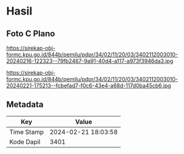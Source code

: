 # Hasil

## Foto C Plano

https://sirekap-obj-formc.kpu.go.id/844b/pemilu/pdpr/34/02/11/20/03/3402112003010-20240216-122323--79fb2467-9a91-40d4-a117-a973f3946da3.jpg

https://sirekap-obj-formc.kpu.go.id/844b/pemilu/pdpr/34/02/11/20/03/3402112003010-20240221-175213--fcbefad7-f0c6-43e4-a68d-117d0ba45cb6.jpg


## Metadata

| Key        | Value               |
| ---------- | ------------------- |
| Time Stamp | 2024-02-21 18:03:58 |
| Kode Dapil | 3401                |



